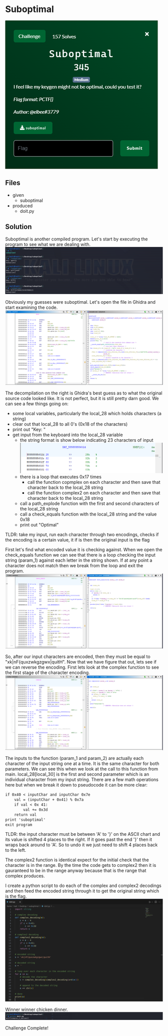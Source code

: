 # Suboptimal
![](images/problem.PNG)

## Files
- given
    - suboptimal
- produced
    - doit.py

## Solution
Suboptimal is another compiled program.  Let's start by executing the program to see what we are dealing with.
![](images/ss_00.PNG)

Obviously my guesses were suboptimal.  Let's open the file in Ghidra and start examining the code.
![](images/ss_01.PNG)

The decompilation on the right is Ghidra's best guess as to what the original source code looked like.  It is not perfect, but it is still pretty darn good.  We can see a few things going on:
- some local variables, particularly the local_28 which holds characters (a string)
- clear out that local_28 to all 0's (0x18 of the characters)
- print out "Key: "
- get input from the keyboard into the local_28 variable
    - the string format is show below indicating 23 characters of input
    ![](images/ss_02.PNG)
    - there is a loop that executes 0x17 times
        - call the function copmplex on each character and then save that character back to the local_28 string
        - call the function complex2 on each character and then save that character back to the local_28 string
    - call a path_explode function with the first and second characters of the local_28 string
    - call a check_equals function with the local_28 string and the value 0x18
    - print out "Optimal"

TLDR: take my input, run each character through two encodings, checks if the encoding is a certain value, it if is then the original input is the flag

First let's find what encoded value it is checking against.  When we open the check_equals function we can see that there is a loop checking the input string (param_1) against each letter in the string shown.  If at any point a character does not match then we break from the loop and exit the program.
![](images/ss_03.PNG)

So, after our input characters are encoded, then they must be equal to "xk|nF{quxzwkgzgwx|quitH".  Now that we have figure that out, lets see if we can reverse the encoding.  First lets look at the complex function to see the first stage of the character encoding.
![](images/ss_04.PNG)

The inputs to the function (param_1 and param_2) are actually each character of the input string one at a time.  It is the same character for both parameters.  We can see this when we look at the call to this function from main.  local_28[local_30] is the first and second parameter which is an individual character from my input string.  There are a few math operations here but when we break it down to pseudocode it can be more clear:
```
if 0x40 < inputChar and inputChar 0x7e
    val = (inputChar + 0x41) % 0x7a
    if val < 0x 41:
        val += 0x3d
    return val
print 'suboptimal'
exit program
```
TLDR: the input character must be between 'A' to '}' on the ASCII chart and its value is shifted 4 places to the right.  If it goes past the end '}' then it wraps back around to 'A'.  So to undo it we just need to shift 4 places back to the left.

The complex2 function is identical expect for the initial check that the character is in the range.  By the time the code gets to complex2 then it is gauranteed to be in the range anyway because that is the range that complex produces.

I create a python script to do each of the complex and complex2 decodings and then feed the encoded string through it to get the original string which is the flag.
![](images/ss_05.PNG)

Winner winner chicken dinner.
![](images/ss_06.PNG)

Challenge Complete!